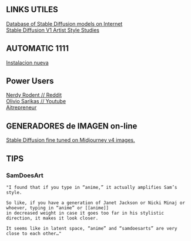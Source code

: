 
## LINKS UTILES ##   

[Database of Stable Diffusion models on Internet](https://rentry.org/sdmodels#copeseethemald-berry200_20400ckpt-samdoesart-fa49a214)   
[Stable Diffusion V1 Artist Style Studies](https://proximacentaurib.notion.site/e28a4f8d97724f14a784a538b8589e7d?v=ab624266c6a44413b42a6c57a41d828c)   

## AUTOMATIC 1111  ##   

[Instalacion nueva](https://stable-diffusion-art.com/install-windows/)

## Power Users  ##   

[Nerdy Rodent // Reddit](https://twitter.com/NerdyRodent)   
[Olivio Sarikas // Youtube](https://www.youtube.com/@OlivioSarikas)   
[Aitrepreneur](https://www.youtube.com/@Aitrepreneur)    

## GENERADORES de IMAGEN on-line ##   

[ Stable Diffusion fine tuned on Midjourney v4 images.](https://replicate.com/prompthero/openjourney)   

## TIPS ##   

### SamDoesArt ###   
```text
"I found that if you type in “anime,” it actually amplifies Sam’s style.

So like, if you have a generation of Janet Jackson or Nicki Minaj or whoever, typing in “anime” or [[anime]]
in decreased weight in case it goes too far in his stylistic direction, it makes it look closer.

It seems like in latent space, “anime” and “samdoesarts” are very close to each other…"
```
